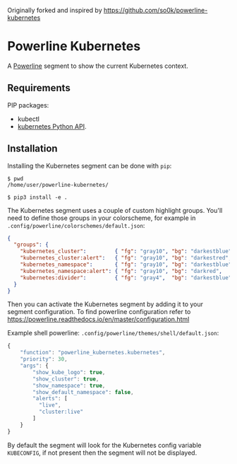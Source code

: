 Originally forked and inspired by https://github.com/so0k/powerline-kubernetes

# Powerline Kubernetes

A [Powerline](https://github.com/powerline/powerline) segment to show the current Kubernetes context.

## Requirements  

PIP packages:  
 - kubectl 
 - [kubernetes Python API](https://pypi.org/project/kubernetes/).

## Installation  

Installing the Kubernetes segment can be done with `pip`:

```
$ pwd
/home/user/powerline-kubernetes/

$ pip3 install -e .
```

The Kubernetes segment uses a couple of custom highlight groups. You'll need to define those groups in your colorscheme, for example in `.config/powerline/colorschemes/default.json`:

```json
{
  "groups": {
    "kubernetes_cluster":         { "fg": "gray10", "bg": "darkestblue", "attrs": [] },
    "kubernetes_cluster:alert":   { "fg": "gray10", "bg": "darkestred",  "attrs": [] },
    "kubernetes_namespace":       { "fg": "gray10", "bg": "darkestblue", "attrs": [] },
    "kubernetes_namespace:alert": { "fg": "gray10", "bg": "darkred",     "attrs": [] },
    "kubernetes:divider":         { "fg": "gray4",  "bg": "darkestblue", "attrs": [] }
  }
}
```

Then you can activate the Kubernetes segment by adding it to your segment configuration.
To find powerline configuration refer to https://powerline.readthedocs.io/en/master/configuration.html

Example shell powerline: `.config/powerline/themes/shell/default.json`:

```javascript
{
    "function": "powerline_kubernetes.kubernetes",
    "priority": 30,
    "args": {
        "show_kube_logo": true,
        "show_cluster": true,
        "show_namespace": true,
        "show_default_namespace": false,
        "alerts": [
          "live",
          "cluster:live"
        ]
    }
}
```

By default the segment will look for the Kubernetes config variable `KUBECONFIG`, if not present then the segment will not be displayed.
